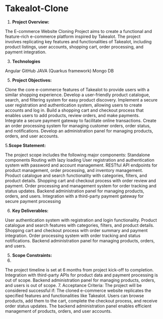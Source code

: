 # Takealot-Clone

1. **Project Overview:**
   
The E-commerce Website Cloning Project aims to create a functional and feature-rich e-commerce platform inspired by Takealot. The project involves replicating key features and functionalities of Takealot, including product listings, user accounts, shopping cart, order processing, and payment integration.

3. **Technologies**
   
Angular
GitHub
JAVA (Quarkus framework)
Mongo DB

5. **Project Objectives:**
   
Clone the core e-commerce features of Takealot to provide users with a similar shopping experience.
Develop a user-friendly product catalogue, search, and filtering system for easy product discovery.
Implement a secure user registration and authentication system, allowing users to create accounts and log in.
Build a shopping cart and checkout process that enables users to add products, review orders, and make payments.
Integrate a secure payment gateway to facilitate online transactions.
Create an order processing system for managing customer orders, order status, and notifications.
Develop an administration panel for managing products, orders, and user accounts.

5.**Scope Statement:**
   
The project scope includes the following major components:
Standalone components
Routing with lazy loading 
User registration and authentication system with password and account management.
RESTful API endpoints for product management, order processing, and inventory management.
Product catalogue and search functionality with categories, filters, and product details.
Shopping cart and checkout process with order review and payment.
Order processing and management system for order tracking and status updates.
Backend administration panel for managing products, orders, and users.
Integration with a third-party payment gateway for secure payment processing

6. **Key Deliverables:**

User authentication system with registration and login functionality.
Product catalogue and search features with categories, filters, and product details.
Shopping cart and checkout process with order summary and payment integration.
Order processing system with order tracking and status notifications.
Backend administration panel for managing products, orders, and users.

5. **Scope Constraints:**
6. 
The project timeline is set at 6 months from project kick-off to completion.
Integration with third-party APIs for product data and payment processing is out of scope.
Backend administration panel for managing products, orders, and users is out of scope.
7. Acceptance Criteria:
The project will be considered successful if:
The cloned e-commerce website replicates the specified features and functionalities like Takealot.
Users can browse products, add them to the cart, complete the checkout process, and receive order status updates.
The backend administration panel enables efficient management of products, orders, and user accounts.


